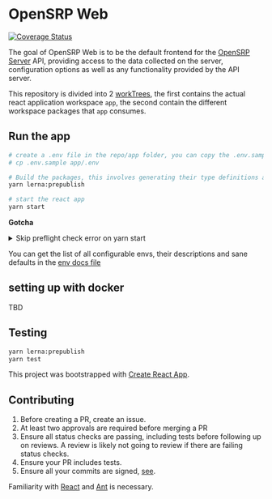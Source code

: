 # OpenSRP Web

[![Coverage Status](https://coveralls.io/repos/github/OpenSRP/web/badge.svg?branch=master)](https://coveralls.io/github/OpenSRP/web?branch=master)

The goal of OpenSRP Web is to be the default frontend for the [OpenSRP Server](https://github.com/OpenSRP/opensrp-server-core) API, providing access to
the data collected on the server, configuration options as well as any
functionality provided by the API server.

This repository is divided into 2 [workTrees](), the first contains the actual react application workspace `app`, the second contain the different workspace packages that `app` consumes.

## Run the app

```sh
# create a .env file in the repo/app folder, you can copy the .env.sample and then override its values
# cp .env.sample app/.env

# Build the packages, this involves generating their type definitions and transpiling using babel to cjs
yarn lerna:prepublish

# start the react app
yarn start
```

**Gotcha**

<details>
  <summary>Skip preflight check error on yarn start</summary>
  
  ** Error: ** 
  If you would prefer to ignore this check, add SKIP_PREFLIGHT_CHECK=true to an .env file in your project.
  That will permanently disable this message but you might encounter other issues.

  ** Fix **
  Make sure you have added the .env file in the app folder, and has the SKIP_PREFLIGHT_CHECK=true env

</details>

You can get the list of all configurable envs, their descriptions and sane defaults in the [env docs file](docs/env.md)

## setting up with docker

TBD

## Testing

```sh
yarn lerna:prepublish
yarn test
```

This project was bootstrapped with [Create React App](https://github.com/facebook/create-react-app).

## Contributing

1. Before creating a PR, create an issue.
2. At least two approvals are required before merging a PR
3. Ensure all status checks are passing, including tests before following up on reviews. A review is likely not going to review if there are failing status checks.
4. Ensure your PR includes tests.
5. Ensure all your commits are signed, [see](https://docs.github.com/en/github/authenticating-to-github/signing-commits).

Familiarity with [React](https://reactjs.org/) and [Ant](https://ant.design/docs/react/introduce) is necessary.
